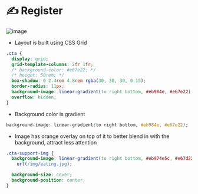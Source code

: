# ✍️ Register

![image](https://github.com/Edveika/OmniFood.dev/assets/113787144/5d754ce6-3a6f-46e4-9515-66cc08ef8f26)

* Layout is built using CSS Grid

```css
.cta {
  display: grid;
  grid-template-columns: 2fr 1fr;
  /* background-color: #e67e22; */
  /* height: 50rem; */
  box-shadow: 0 2.4rem 4.8rem rgba(30, 30, 30, 0.15);
  border-radius: 11px;
  background-image: linear-gradient(to right bottom, #eb984e, #e67e22);
  overflow: hidden;
}
```

* Background color is gradient

```css
background-image: linear-gradient(to right bottom, #eb984e, #e67e22);
```

* Image has orange overlay on top of it to better blend in with the background, attract less attention

```css
.cta-support-img {
  background-image: linear-gradient(to right bottom, #eb974e5c, #e67d225c),
    url(/img/eating.jpg);

  background-size: cover;
  background-position: center;
}
```
